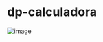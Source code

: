 # dp-calculadora

![image](https://user-images.githubusercontent.com/84023956/135773257-17607f60-4947-4730-954c-dfe47c07b105.png)
